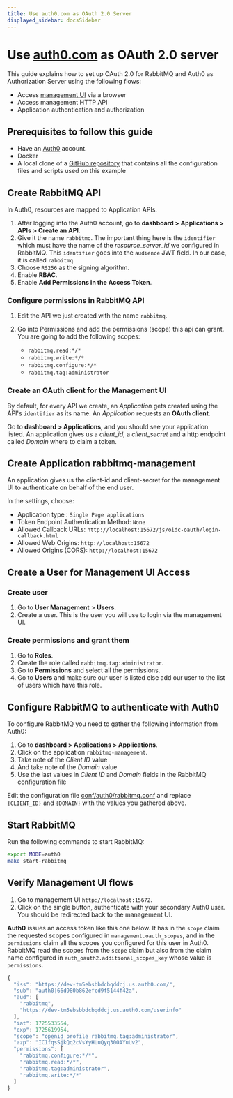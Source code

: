 ```yaml
---
title: Use auth0.com as OAuth 2.0 Server
displayed_sidebar: docsSidebar
---
```

<!--
Copyright (c) 2007-2025 Broadcom. All Rights Reserved. The term "Broadcom" refers to Broadcom Inc. and/or its subsidiaries.

All rights reserved. This program and the accompanying materials
are made available under the terms of the under the Apache License,
Version 2.0 (the "License”); you may not use this file except in compliance
with the License. You may obtain a copy of the License at

https://www.apache.org/licenses/LICENSE-2.0

Unless required by applicable law or agreed to in writing, software
distributed under the License is distributed on an "AS IS" BASIS,
WITHOUT WARRANTIES OR CONDITIONS OF ANY KIND, either express or implied.
See the License for the specific language governing permissions and
limitations under the License.
-->

# Use [auth0.com](https://auth0.com) as OAuth 2.0 server

This guide explains how to set up OAuth 2.0 for RabbitMQ
and Auth0 as Authorization Server using the following flows:

* Access [management UI](./management/) via a browser
* Access management HTTP API
* Application authentication and authorization

## Prerequisites to follow this guide

* Have an [Auth0](https://auth0.com/) account.
* Docker
* A local clone of a [GitHub repository](https://github.com/rabbitmq/rabbitmq-oauth2-tutorial) that contains all the configuration files and scripts used on this example

## Create RabbitMQ API

In Auth0, resources are mapped to Application APIs.

1. After logging into the Auth0 account, go to **dashboard > Applications > APIs > Create an API**.
2. Give it the name `rabbitmq`. The important thing here is the `identifier` which must have the name of the *resource_server_id* we configured in RabbitMQ. This `identifier` goes into the `audience` JWT field. In our case, it is called `rabbitmq`.
3. Choose `RS256` as the signing algorithm.
4. Enable **RBAC**.
5. Enable **Add Permissions in the Access Token**.

### Configure permissions in RabbitMQ API

1. Edit the API we just created with the name `rabbitmq`.
2. Go into Permissions and add the permissions (scope) this api can grant. You are going to add the following scopes:

	* `rabbitmq.read:*/*`
	* `rabbitmq.write:*/*`
	* `rabbitmq.configure:*/*`
	* `rabbitmq.tag:administrator`

### Create an OAuth client for the Management UI

By default, for every API we create, an *Application* gets created using the API's `identifier` as its name.
An *Application* requests an **OAuth client**.

Go to **dashboard > Applications**, and you should see your application listed. An application gives us a *client_id*, a *client_secret* and a http endpoint called *Domain* where to claim a token.

## Create Application rabbitmq-management

An application gives us the client-id and client-secret for the management UI to authenticate on behalf
of the end user.

In the settings, choose:

* Application type : `Single Page applications`
* Token Endpoint Authentication Method:  `None`
* Allowed Callback URLs: `http://localhost:15672/js/oidc-oauth/login-callback.html`
* Allowed Web Origins: `http://localhost:15672`
* Allowed Origins (CORS): `http://localhost:15672`


## Create a User for Management UI Access

### Create user

1. Go to **User Management** > **Users**.
2. Create a user. This is the user you will use to login via the management UI.

### Create permissions and grant them

1. Go to **Roles**.
2. Create the role called `rabbitmq.tag:administrator`.
3. Go to **Permissions** and select all the permissions.
4. Go to **Users** and make sure our user is listed else add our user to the
list of users which have this role.

## Configure RabbitMQ to authenticate with Auth0

To configure RabbitMQ you need to gather the following information from Auth0:

1. Go to **dashboard > Applications > Applications**.
2. Click on the application `rabbitmq-management`.
3. Take note of the *Client ID* value
4. And take note of the *Domain* value
5. Use the last values in *Client ID* and *Domain* fields in the RabbitMQ configuration file

Edit the configuration file [conf/auth0/rabbitmq.conf](https://github.com/rabbitmq/rabbitmq-oauth2-tutorial/blob/main/conf/auth0/rabbitmq.conf) and replace `{CLIENT_ID}` and `{DOMAIN}` with the
values you gathered above.

## Start RabbitMQ

Run the following commands to start RabbitMQ:

```bash
export MODE=auth0
make start-rabbitmq
```

## Verify Management UI flows

1. Go to management UI `http://localhost:15672`.
2. Click on the single button, authenticate with your secondary Auth0 user. You should be redirected back to the management UI.

**Auth0** issues an access token like this one below. It has in the `scope` claim
the requested scopes configured in `management.oauth_scopes`, and in the `permissions` claim all the scopes you configured for this user in Auth0. RabbitMQ read the scopes from the `scope` claim but also from the claim name configured in `auth_oauth2.additional_scopes_key` whose value is `permissions`.

```javascript
{
  "iss": "https://dev-tm5ebsbbdcbqddcj.us.auth0.com/",
  "sub": "auth0|66d980b862efcd9f5144f42a",
  "aud": [
    "rabbitmq",
    "https://dev-tm5ebsbbdcbqddcj.us.auth0.com/userinfo"
  ],
  "iat": 1725533554,
  "exp": 1725619954,
  "scope": "openid profile rabbitmq.tag:administrator",
  "azp": "IC1fqsSjkQq2cVsYyHUuQyq30OAYuUv2",
  "permissions": [
    "rabbitmq.configure:*/*",
    "rabbitmq.read:*/*",
    "rabbitmq.tag:administrator",
    "rabbitmq.write:*/*"
  ]
}
```
